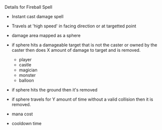 Details for Fireball Spell
  * Instant cast damage spell
  * Travels at 'high speed' in facing direction or at targetted point
  * damage area mapped as a sphere
  * if sphere hits a damageable target that is not the caster or owned by the caster then does X amount of damage to target and is removed.
    * player
    * castle
    * magician
    * monster
    * balloon
  * if sphere hits the ground then it's removed
  * if sphere travels for Y amount of time without a valid collision then it is removed.

  * mana cost
  * cooldown time